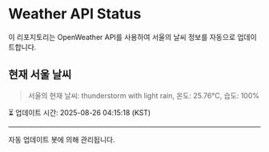 
# Weather API Status

이 리포지토리는 OpenWeather API를 사용하여 서울의 날씨 정보를 자동으로 업데이트합니다.

## 현재 서울 날씨
> 서울의 현재 날씨: thunderstorm with light rain, 온도: 25.76°C, 습도: 100%

⏳ 업데이트 시간: 2025-08-26 04:15:18 (KST)

---
자동 업데이트 봇에 의해 관리됩니다.
